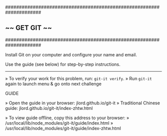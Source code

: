 #####################################################################
 ##                         ~~  GET GIT  ~~                         ##
 #####################################################################

 Install Git on your computer and configure your name and email.

 Use the guide (see below) for step-by-step instructions.

 ---------------------------------------------------------------------

 » To verify your work for this problem, run: `git-it verify`.
 » Run `git-it` again to launch menu & go onto next challenge

 GUIDE

 » Open the guide in your browser: jlord.github.io/git-it
 » Traditional Chinese guide: jlord.github.io/git-it/index-zhtw.html

 » To view guide offline, copy this address to your browser:
 » /usr/local/lib/node_modules/git-it/guide/index.html
 » /usr/local/lib/node_modules/git-it/guide/index-zhtw.html
